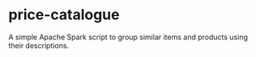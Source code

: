 # price-catalogue
A simple Apache Spark script to group similar items and products using their descriptions.
